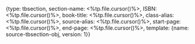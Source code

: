 {type: tbsection, section-name: <%tp.file.cursor()%>, ISBN: <%tp.file.cursor()%>, book-title: <%tp.file.cursor()%>, class-alias: <%tp.file.cursor()%>, source-alias: <%tp.file.cursor()%>, start-page: <%tp.file.cursor()%>, end-page: <%tp.file.cursor()%>, template: {name: source-tbsection-obj, version: 1}}